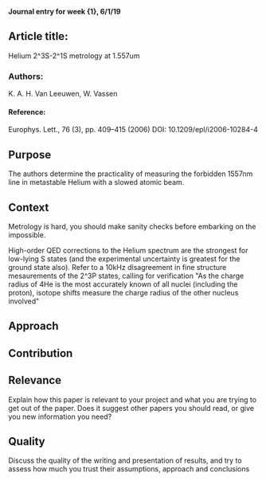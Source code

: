 **Journal entry for week {1}, 6/1/19**

## Article title:
Helium 2^3S-2^1S metrology at 1.557um

### Authors:
K. A. H. Van Leeuwen, W. Vassen

#### Reference:
Europhys. Lett., 76 (3), pp. 409–415 (2006)
DOI: 10.1209/epl/i2006-10284-4

## Purpose

The authors determine the practicality of measuring the forbidden 1557nm line in metastable Helium with a slowed atomic beam.

## Context

Metrology is hard, you should make sanity checks before embarking on the impossible.

High-order QED corrections to the Helium spectrum are the strongest for low-lying S states (and the experimental uncertainty is greatest for the ground state also).
Refer to a 10kHz disagreement in fine structure mesaurements of the 2^3P states, calling for verification
"As the charge radius of 4He is the most accurately known of all nuclei (including the proton), isotope shifts measure the charge radius of the other nucleus involved"

## Approach


## Contribution



## Relevance

Explain how this paper is relevant to your project and what you are trying to get out of the paper. Does it suggest other papers you should read, or give you new information you need?

## Quality

Discuss the quality of the writing and presentation of results, and try to assess how much you trust their assumptions, approach and conclusions
